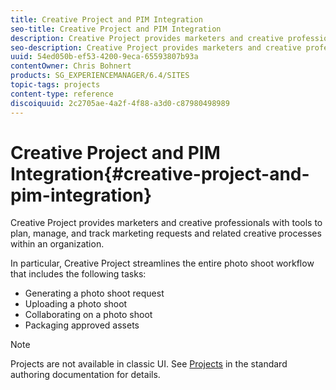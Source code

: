 ```yaml
---
title: Creative Project and PIM Integration
seo-title: Creative Project and PIM Integration
description: Creative Project provides marketers and creative professionals with tools to plan, manage, and track marketing requests and related creative processes within an organization.
seo-description: Creative Project provides marketers and creative professionals with tools to plan, manage, and track marketing requests and related creative processes within an organization.
uuid: 54ed050b-ef53-4200-9eca-65593807b93a
contentOwner: Chris Bohnert
products: SG_EXPERIENCEMANAGER/6.4/SITES
topic-tags: projects
content-type: reference
discoiquuid: 2c2705ae-4a2f-4f88-a3d0-c87980498989
---
```


# Creative Project and PIM Integration{#creative-project-and-pim-integration}

Creative Project provides marketers and creative professionals with tools to plan, manage, and track marketing requests and related creative processes within an organization.

In particular, Creative Project streamlines the entire photo shoot workflow that includes the following tasks:

* Generating a photo shoot request
* Uploading a photo shoot
* Collaborating on a photo shoot
* Packaging approved assets

>[!NOTE]
>
>Projects are not available in classic UI. See [Projects](../../../sites/authoring/using/projects.md) in the standard authoring documentation for details.

